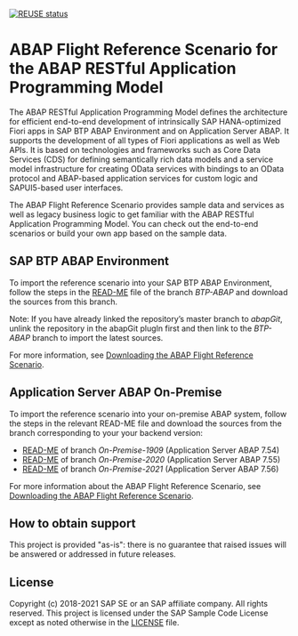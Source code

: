 [![REUSE status](https://api.reuse.software/badge/github.com/SAP-samples/abap-platform-refscen-flight)](https://api.reuse.software/info/github.com/SAP-samples/abap-platform-refscen-flight)

# ABAP Flight Reference Scenario for the ABAP RESTful Application Programming Model 
The ABAP RESTful Application Programming Model defines the architecture for efficient end-to-end development of intrinsically SAP HANA-optimized Fiori apps in SAP BTP ABAP Environment and on Application Server ABAP. It supports the development of all types of Fiori applications as well as Web APIs. It is based on technologies and frameworks such as Core Data Services (CDS) for defining semantically rich data models and a service model infrastructure for creating OData services with bindings to an OData protocol and ABAP-based application services for custom logic and SAPUI5-based user interfaces.

The ABAP Flight Reference Scenario provides sample data and services as well as legacy business logic to get familiar with the ABAP RESTful Application Programming Model. You can check out the end-to-end scenarios or build your own app based on the sample data.

## SAP BTP ABAP Environment
To import the reference scenario into your SAP BTP ABAP Environment, follow the steps in the [READ-ME](../BTP-ABAP/README.md) file of the branch <em>BTP-ABAP</em> and download the sources from this branch. 

Note: If you have already linked the repository’s master branch to <em>abapGit</em>, unlink the repository in the abapGit plugIn first and then link to the <em>BTP-ABAP</em> branch to import the latest sources. 

For more information, see [Downloading the ABAP Flight Reference Scenario](https://help.sap.com/viewer/923180ddb98240829d935862025004d6/Cloud/en-US/def316685ad14033b051fc4b88db07c8.html).

## Application Server ABAP On-Premise
To import the reference scenario into your on-premise ABAP system, follow the steps in the relevant READ-ME file and download the sources from the branch corresponding to your your backend version: 

* [READ-ME](../On-Premise-1909/README.md) of branch <em>On-Premise-1909</em> (Application Server ABAP 7.54)
* [READ-ME](../On-Premise-2020/README.md) of branch <em>On-Premise-2020</em> (Application Server ABAP 7.55)
* [READ-ME](../On-Premise-2021/README.md) of branch <em>On-Premise-2021</em> (Application Server ABAP 7.56)

For more information about the ABAP Flight Reference Scenario, see [Downloading the ABAP Flight Reference Scenario](https://help.sap.com/viewer/fc4c71aa50014fd1b43721701471913d/202110.000/en-US/def316685ad14033b051fc4b88db07c8.html).

## How to obtain support
This project is provided "as-is": there is no guarantee that raised issues will be answered or addressed in future releases.

## License
Copyright (c) 2018-2021 SAP SE or an SAP affiliate company. All rights reserved. This project is licensed under the SAP Sample Code License except as noted otherwise in the [LICENSE](LICENSES/Apache-2.0.txt) file.

